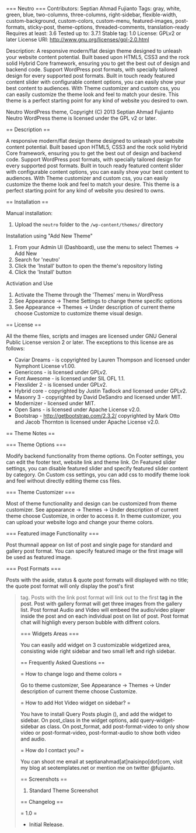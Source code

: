 === Neutro  ===
Contributors: Septian Ahmad Fujianto
Tags: gray, white, green, blue, two-columns, three-columns, right-sidebar, flexible-width, custom-background, custom-colors, custom-menu, featured-images, post-formats, sticky-post, theme-options, threaded-comments, translation-ready
Requires at least: 3.6
Tested up to: 3.7.1
Stable tag: 1.0
License: GPLv2 or later
License URI: http://www.gnu.org/licenses/gpl-2.0.html

Description: A responsive modern/flat design theme designed to unleash your website content potential. Built based upon HTML5, CSS3 and the rock solid Hybrid Core framework, ensuring you to get the best out of design and backend code. Support WordPress post formats, with specially tailored design for every supported post formats. Built in touch ready featured content slider with configurable content options, you can easily show your best content to audiences. With Theme customizer and custom css, you can easily customize the theme look and feel to match your desire. This theme is a perfect starting point for any kind of website you desired to own. 

Neutro WordPress theme, Copyright (C) 2013 Septian Ahmad Fujianto 
Neutro WordPress theme is licensed under the GPL v2 or later.

== Description ==

A responsive modern/flat design theme designed to unleash your website content potential. Built based upon HTML5, CSS3 and the rock solid Hybrid Core framework, ensuring you to get the best out of design and backend code. Support WordPress post formats, with specially tailored design for every supported post formats. Built in touch ready featured content slider with configurable content options, you can easily show your best content to audiences. With Theme customizer and custom css, you can easily customize the theme look and feel to match your desire. This theme is a perfect starting point for any kind of website you desired to owns.  

== Installation ==

Manual installation:

1. Upload the `neutro` folder to the `/wp-content/themes/` directory

Installation using "Add New Theme"

1. From your Admin UI (Dashboard), use the menu to select Themes -> Add New
2. Search for 'neutro'
3. Click the 'Install' button to open the theme's repository listing
4. Click the 'Install' button

Activiation and Use

1. Activate the Theme through the 'Themes' menu in WordPress
2. See Appearance -> Theme Settings to change theme specific options
3. See Appearance -> Themes -> Under description of current theme choose Customize to customize theme visual design.

== License ==

All the theme files, scripts and images are licensed under GNU General Public License version 2 or later.
The exceptions to this license are as follows:

* Caviar Dreams - is copyrighted by Lauren Thompson and licensed under Nymphont License v1.00.
* Genericons - is licensed under GPLv2. 
* Font Awesome - is licensed under SIL OFL 1.1.
* Flexslider 2 - is licensed under GPLv2.
* Hybrid core - copyrighted by Justin Tadlock and licensed under GPLv2.
* Masonry 3 - copyrighted by David DeSandro and licensed under MIT.
* Modernizer - licensed under MIT.
* Open Sans - is licensed under Apache License v2.0.
* Bootstrap - http://getbootstrap.com/2.3.2/ copyrighted by Mark Otto and Jacob Thornton is licensed under Apache License v2.0.

== Theme Notes ==

=== Theme Options ===

Modify backend functionality from theme options. On Footer settings, you can edit the footer text, website link and theme link. On Featured slider settings, you can disable featured slider and specify featured slider content by category. On Custom css settings, you can add css to modify theme look and feel without directly editing theme css files.

=== Theme Customizer ===

Most of theme functionality and design can be customized from theme customizer. See appearance -> Themes -> Under description of current theme choose Customize, in order to access it. In theme customizer, you can upload your website logo and change your theme colors.  

=== Featured image Functionality ===

Post thumnail appear on list of post and single page for standard and gallery post format. You can specify featured image or the first image will be used as featured image.

=== Post Formats ===

Posts with the aside, status & quote post formats will displayed with no title;
the quote post format will only display the post's first <blockquote> tag.
Posts with the link post format will link out to the first <a> tag in the post.
Post with gallery format will get three images from the gallery list.
Post format Audio and Video will embeed the audio/video player inside the post and on each individual post on list of post.
Post format chat will highligh every person bubble with diffrent colors.

=== Widgets Areas ===

You can easily add widget on 3 customizable widgetized area, consisting wide right sidebar and two small left and righ sidebar.

== Frequently Asked Questions ==

= How to change logo and theme colors =

Go to theme customizer,  See Appearance -> Themes -> Under description of current theme choose Customize. 

= How to add Hot Video widget on sidebar? =

You have to install Query Posts plugin (), and add the widget to sidebar. On post_class in the widget options, add query-widget-sidebar as class. On post_format, add post-format-video to only show video or post-format-video, post-format-audio to show both video and audio.

= How do I contact you? =

You can shoot me email at septianahmad[at]naisinpo[dot]com, visit my blog at seotemplates.net or mention me on twitter @fujianto.

== Screenshots ==

1. Standard Theme Screenshot

== Changelog ==

= 1.0 =
* Initial Release.